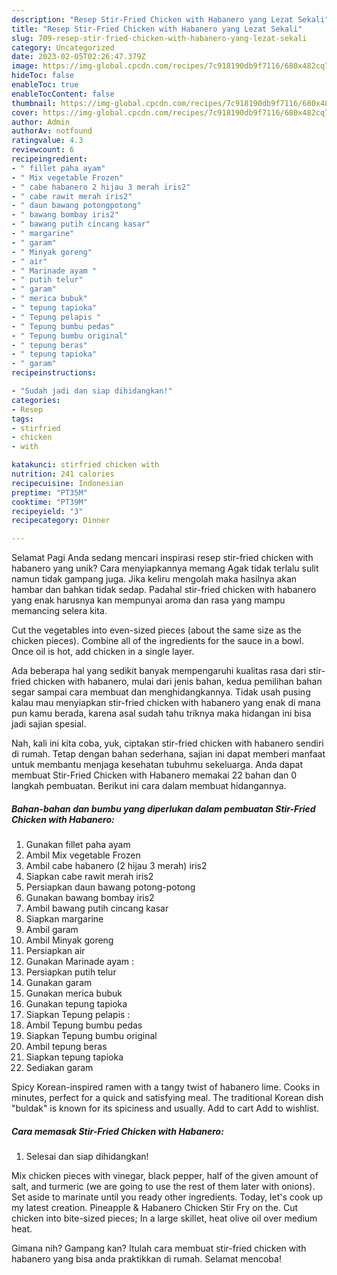 ```yaml
---
description: "Resep Stir-Fried Chicken with Habanero yang Lezat Sekali"
title: "Resep Stir-Fried Chicken with Habanero yang Lezat Sekali"
slug: 709-resep-stir-fried-chicken-with-habanero-yang-lezat-sekali
category: Uncategorized
date: 2023-02-05T02:26:47.379Z
image: https://img-global.cpcdn.com/recipes/7c918190db9f7116/680x482cq70/stir-fried-chicken-with-habanero-foto-resep-utama.jpg
hideToc: false
enableToc: true
enableTocContent: false
thumbnail: https://img-global.cpcdn.com/recipes/7c918190db9f7116/680x482cq70/stir-fried-chicken-with-habanero-foto-resep-utama.jpg
cover: https://img-global.cpcdn.com/recipes/7c918190db9f7116/680x482cq70/stir-fried-chicken-with-habanero-foto-resep-utama.jpg
author: Admin
authorAv: notfound
ratingvalue: 4.3
reviewcount: 6
recipeingredient:
- " fillet paha ayam"
- " Mix vegetable Frozen"
- " cabe habanero 2 hijau 3 merah iris2"
- " cabe rawit merah iris2"
- " daun bawang potongpotong"
- " bawang bombay iris2"
- " bawang putih cincang kasar"
- " margarine"
- " garam"
- " Minyak goreng"
- " air"
- " Marinade ayam "
- " putih telur"
- " garam"
- " merica bubuk"
- " tepung tapioka"
- " Tepung pelapis "
- " Tepung bumbu pedas"
- " Tepung bumbu original"
- " tepung beras"
- " tepung tapioka"
- " garam"
recipeinstructions:

- "Sudah jadi dan siap dihidangkan!"
categories:
- Resep
tags:
- stirfried
- chicken
- with

katakunci: stirfried chicken with 
nutrition: 241 calories
recipecuisine: Indonesian
preptime: "PT35M"
cooktime: "PT39M"
recipeyield: "3"
recipecategory: Dinner

---
```



Selamat Pagi Anda sedang mencari inspirasi resep stir-fried chicken with habanero yang unik? Cara menyiapkannya memang Agak tidak terlalu sulit namun tidak gampang juga. Jika keliru mengolah maka hasilnya akan hambar dan bahkan tidak sedap. Padahal stir-fried chicken with habanero yang enak harusnya kan mempunyai aroma dan rasa yang mampu memancing selera kita.


Cut the vegetables into even-sized pieces (about the same size as the chicken pieces). Combine all of the ingredients for the sauce in a bowl. Once oil is hot, add chicken in a single layer.

Ada beberapa hal yang sedikit banyak mempengaruhi kualitas rasa dari stir-fried chicken with habanero, mulai dari jenis bahan, kedua pemilihan bahan segar sampai cara membuat dan menghidangkannya. Tidak usah pusing kalau mau menyiapkan stir-fried chicken with habanero yang enak di mana pun kamu berada, karena asal sudah tahu triknya maka hidangan ini bisa jadi sajian spesial.


Nah, kali ini kita coba, yuk, ciptakan stir-fried chicken with habanero sendiri di rumah. Tetap dengan bahan sederhana, sajian ini dapat memberi manfaat untuk membantu menjaga kesehatan tubuhmu sekeluarga. Anda dapat membuat Stir-Fried Chicken with Habanero memakai 22 bahan dan 0 langkah pembuatan. Berikut ini cara dalam membuat hidangannya.

<!--inarticleads1-->

##### Bahan-bahan dan bumbu yang diperlukan dalam pembuatan Stir-Fried Chicken with Habanero:

1. Gunakan  fillet paha ayam
1. Ambil  Mix vegetable Frozen
1. Ambil  cabe habanero (2 hijau 3 merah) iris2
1. Siapkan  cabe rawit merah iris2
1. Persiapkan  daun bawang potong-potong
1. Gunakan  bawang bombay iris2
1. Ambil  bawang putih cincang kasar
1. Siapkan  margarine
1. Ambil  garam
1. Ambil  Minyak goreng
1. Persiapkan  air
1. Gunakan  Marinade ayam :
1. Persiapkan  putih telur
1. Gunakan  garam
1. Gunakan  merica bubuk
1. Gunakan  tepung tapioka
1. Siapkan  Tepung pelapis :
1. Ambil  Tepung bumbu pedas
1. Siapkan  Tepung bumbu original
1. Ambil  tepung beras
1. Siapkan  tepung tapioka
1. Sediakan  garam


Spicy Korean-inspired ramen with a tangy twist of habanero lime. Cooks in minutes, perfect for a quick and satisfying meal. The traditional Korean dish &#34;buldak&#34; is known for its spiciness and usually. Add to cart Add to wishlist. 

<!--inarticleads2-->

##### Cara memasak Stir-Fried Chicken with Habanero:


1. Selesai dan siap dihidangkan!

Mix chicken pieces with vinegar, black pepper, half of the given amount of salt, and turmeric (we are going to use the rest of them later with onions). Set aside to marinate until you ready other ingredients. Today, let&#39;s cook up my latest creation. Pineapple &amp; Habanero Chicken Stir Fry on the. Cut chicken into bite-sized pieces; In a large skillet, heat olive oil over medium heat. 

Gimana nih? Gampang kan? Itulah cara membuat stir-fried chicken with habanero yang bisa anda praktikkan di rumah. Selamat mencoba!
